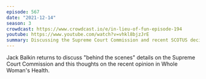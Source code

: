 ```yaml
---
episode: 567
date: "2021-12-14"
season: 3
crowdcast: https://www.crowdcast.io/e/in-lieu-of-fun-episode-194
youtube: https://www.youtube.com/watch?v=vhkl8bjzJrE
summary: Discussing the Supreme Court Commission and recent SCOTUS decisions
---
```

Jack Balkin returns to discuss "behind the scenes" details on the Supreme Court Commission and this thoughts on the recent opinion in Whole Woman's Health.
